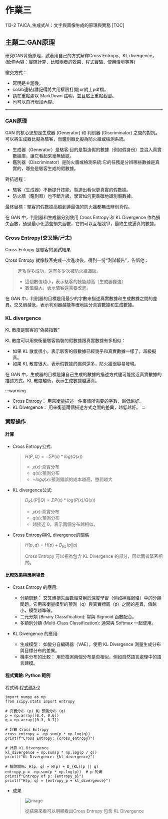 # 作業三
113-2 TAICA_生成式AI：文字與圖像生成的原理與實務
[TOC]

## 主題二:GAN原理
研究GAN背後原理，試著用自己的方式解釋Cross Entropy、KL divergence。 (延伸內容：實際計算、比較兩者的效果、程式實驗、使用情境等等)

繳交方式：
- 寫明是主題幾。
- colab連結(請記得將共用權限打開)or附上pdf檔。
- 請在重點處以 MarkDown 註明，並且貼上重點截圖。
- 也可以自行增加內容。
---
### GAN原理
GAN 的核心思想是生成器 (Generator) 和 判別器 (Discriminator) 之間的對抗。
可以將生成器比擬為駭客，而鑑別器比擬為防火牆或檢測系統。
- 生成器（Generator）是駭客:目的是製造假的數據（例如假身份）並混入真實數據庫，讓它看起來毫無破綻。
- 鑑別器（Discriminator）是防火牆或檢測系統:它的任務是分辨哪些數據是真實的，哪些是駭客生成的假數據。

對抗過程：

- 駭客（生成器）不斷提升技能，製造出看似更真實的假數據。
- 防火牆（鑑別器）也不斷升級，學習如何更準確地識別假數據。

最終目標：駭客的假數據高超到連最強的防火牆都無法辨別真假。

在 GAN 中，判別器和生成器分別使用 Cross Entropy 和 KL Divergence 作為損失函數，通過最小化這些損失函數，它們可以互相競爭，最終生成逼真的數據。

### Cross Entropy(交叉熵/ㄕㄤ)
Cross Entropy 是駭客的測試結果

Cross Entropy 就像駭客完成一次進攻後，得到一份“測試報告”，告訴他：
> 進攻得多成功，還有多少次被防火牆識破。
> - 這個數值越小，表示駭客的技能越高（生成器變強）
> - 數值越大，表示駭客還需要改進。

在 GAN 中，判別器的目標是用最少的字數來描述真實數據和生成數據之間的差異。交叉熵越低，表示判別器越能準確地區分真實數據和生成數據。


### KL divergence
KL 散度是駭客的“偽裝指數”

KL 散度可以用來衡量駭客偽裝的假數據跟真實數據有多相似：
- 如果 KL 散度很小，表示駭客的假數據已經幾乎和真實數據一樣了，超級擬真。
- 如果 KL 散度很大，表示假數據的漏洞還多，防火牆很容易發現。

在 GAN 中，生成器的目標是讓自己生成的數據的描述方式儘可能接近真實數據的描述方式。KL 散度越低，表示生成數據越逼真。

:::warning
- Cross Entropy： 用來衡量描述一件事情所需要的字數，越低越好。
- KL Divergence： 用來衡量兩個描述方式之間的差異，越低越好。
:::


### 實際操作
#### 計算
- Cross Entropy公式:
  > $H(P, Q) = - Σ P(x) * log(Q(x))$
  > - $𝑝(x)$:真實分布
  > - $q(x)$:預測分布
  > - $−log𝑞(𝑥)$:預測錯誤的成本越高，懲罰越大
- KL divergence公式:
  >  $D_KL(P || Q) = Σ P(x) * log(P(x) / Q(x))$
  > - $𝑝(x)$:真實分布
  > - $q(x)$:預測分布
  > - 越接近 $0$，表示兩個分布越相似。
- Cross Entropy與KL divergence的關係
  > $H(p, q) = H(p) + D_{KL}(p \| q)$
  > 
  > Cross Entropy 可以視為包含 KL Divergence 的部分，因此兩者緊密相關。

#### 比較效果與應用場景
- Cross Entropy 的應用:
  - 分類問題： 交叉熵損失函數經常用於深度學習（例如神經網絡）中的分類問題。它用來衡量模型的預測（q）與真實標籤（p）之間的差異，值越小，模型越準確。
  - 二元分類 (Binary Classification): 常與 Sigmoid 函數配合。
  - 多類別分類 (Multi-Class Classification): 通常與 Softmax 一起使用。

- KL Divergence 的應用:
  - 生成模型： 如變分自編碼器（VAE），使用 KL Divergence 測量生成分布與目標分布的差異。
  - 機率分布的比較： 用於檢測兩個分布是否相似，例如自然語言處理中的語言建模。

#### 程式實驗: Python 範例
程式碼:[程式碼3-2](113_2GenAI_HW3_2.ipynb)
```python!
import numpy as np
from scipy.stats import entropy

# 真實分布 (p) 和 預測分布 (q)
p = np.array([0.4, 0.6])
q = np.array([0.3, 0.7])

# 計算 Cross Entropy
cross_entropy = -np.sum(p * np.log(q))
print(f"Cross Entropy: {cross_entropy}")

# 計算 KL Divergence
kl_divergence = np.sum(p * np.log(p / q))
print(f"KL Divergence: {kl_divergence}")

# 驗證關係: H(p, q) = H(p) + D_{KL}(p || q)
entropy_p = -np.sum(p * np.log(p))  # p 的熵
print(f"Entropy of p: {entropy_p}")
print(f"H(p, q) = {entropy_p + kl_divergence}")
```
- 成果
  > ![image](https://hackmd.io/_uploads/Syhccvbnyx.png)
  > 
  > 從結果來看可以明顯看出Cross Entropy 包含 KL Divergence


